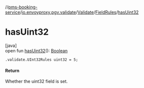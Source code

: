 //[pms-booking-service](../../../../index.md)/[io.envoyproxy.pgv.validate](../../index.md)/[Validate](../index.md)/[FieldRules](index.md)/[hasUint32](has-uint32.md)

# hasUint32

[java]\
open fun [hasUint32](has-uint32.md)(): [Boolean](https://kotlinlang.org/api/core/kotlin-stdlib/kotlin/-boolean/index.html)

`.validate.UInt32Rules uint32 = 5;`

#### Return

Whether the uint32 field is set.